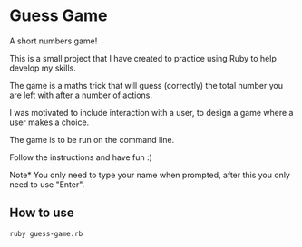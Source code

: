 # Guess Game #

A short numbers game!

This is a small project that I have created to practice using Ruby to help develop my skills.

The game is a maths trick that will guess (correctly) the total number you are left with after a number of actions.

I was motivated to include interaction with a user, to design a game where a user makes a choice.

The game is to be run on the command line.

Follow the instructions and have fun :)

Note* You only need to type your name when prompted, after this you only need to use "Enter".

## How to use ##

```shell
ruby guess-game.rb
```
